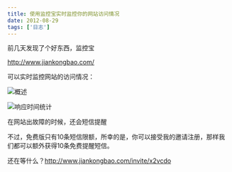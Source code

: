 ```yaml
---
title: 使用监控宝实时监控你的网站访问情况
date: 2012-08-29
tags: ['日志']
---
```


前几天发现了个好东西，监控宝

http://www.jiankongbao.com/

可以实时监控网站的访问情况：

![概述](/images/posts/jiankongbao-01.png)

![响应时间统计](/images/posts/jiankongbao-02.png)

在网站出故障的时候，还会短信提醒

不过，免费版只有10条短信限额，所幸的是，你可以接受我的邀请注册，那样我们都可以额外获得10条免费提醒短信。

还在等什么？http://www.jiankongbao.com/invite/x2vcdo
